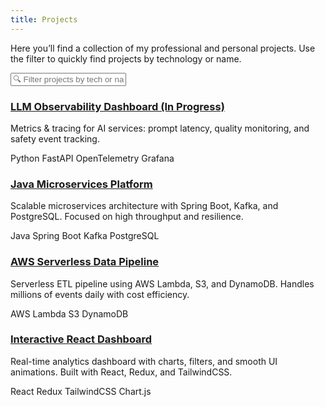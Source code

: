 ```yaml
---
title: Projects
---
```


<p class="text-gray-600 mb-6">
Here you’ll find a collection of my professional and personal projects.  
Use the filter to quickly find projects by technology or name.
</p>

<input id="filterInput" class="search" placeholder="🔍 Filter projects by tech or name…" />

<div class="grid cards">
  <div class="card project-card">
    <h3><a href="/projects/llm-obs">LLM Observability Dashboard (In Progress)</a></h3>
    <p class="small">
      Metrics & tracing for AI services: prompt latency, quality monitoring, and safety event tracking.
    </p>
    <span class="tag">Python</span>
    <span class="tag">FastAPI</span>
    <span class="tag">OpenTelemetry</span>
    <span class="tag">Grafana</span>
  </div>

  <div class="card project-card">
    <h3><a href="/projects/java-microservices">Java Microservices Platform</a></h3>
    <p class="small">
      Scalable microservices architecture with Spring Boot, Kafka, and PostgreSQL.  
      Focused on high throughput and resilience.
    </p>
    <span class="tag">Java</span>
    <span class="tag">Spring Boot</span>
    <span class="tag">Kafka</span>
    <span class="tag">PostgreSQL</span>
  </div>

  <div class="card project-card">
    <h3><a href="/projects/aws-serverless">AWS Serverless Data Pipeline</a></h3>
    <p class="small">
      Serverless ETL pipeline using AWS Lambda, S3, and DynamoDB.  
      Handles millions of events daily with cost efficiency.
    </p>
    <span class="tag">AWS</span>
    <span class="tag">Lambda</span>
    <span class="tag">S3</span>
    <span class="tag">DynamoDB</span>
  </div>

  <div class="card project-card">
    <h3><a href="/projects/react-dashboard">Interactive React Dashboard</a></h3>
    <p class="small">
      Real-time analytics dashboard with charts, filters, and smooth UI animations.  
      Built with React, Redux, and TailwindCSS.
    </p>
    <span class="tag">React</span>
    <span class="tag">Redux</span>
    <span class="tag">TailwindCSS</span>
    <span class="tag">Chart.js</span>
  </div>
</div>

<script>
  // Simple client-side filtering for projects
  document.getElementById('filterInput').addEventListener('keyup', function () {
    let filter = this.value.toLowerCase();
    let cards = document.querySelectorAll('.project-card');
    cards.forEach(card => {
      let text = card.innerText.toLowerCase();
      card.style.display = text.includes(filter) ? '' : 'none';
    });
  });
</script>
